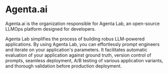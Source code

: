 # Agenta.ai
Agenta.ai is the organization responsible for Agenta Lab, an open-source LLMOps platform designed for developers.

Agenta Lab simplifies the process of building robus LLM-powered applications. By using Agenta Lab, you can effortlessly prompt engineers and iterate on your application's parameters. It facilitates automatic evaluation of your application against ground truth, version control of prompts, seamless deployment, A/B testing of various application variants, and thorough validation before production deployment.
